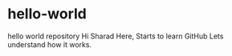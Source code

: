 # hello-world
hello world repository
Hi Sharad Here,
  Starts to learn GitHub
  Lets understand how it works.
